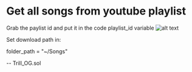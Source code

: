 # Get all songs from youtube playlist


Grab the paylist id and put it in the code playlist_id variable
![alt text](https://cdn.glitch.global/bca40693-5798-4926-a7e7-2e6d3b03cb67/get_playlist_id?v=1680177480879)

Set download path in:

folder_path = "~/Songs"



-- Trill_OG.sol
